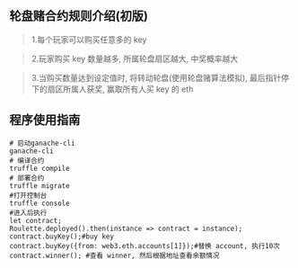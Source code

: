 
## 轮盘赌合约规则介绍(初版)
 
>1.每个玩家可以购买任意多的 key

>2.玩家购买 key 数量越多, 所属轮盘扇区越大, 中奖概率越大

>3.当购买数量达到设定值时, 将转动轮盘(使用轮盘赌算法模拟), 最后指针停下的扇区所属人获奖, 赢取所有人买 key 的 eth

## 程序使用指南

```
# 启动ganache-cli
ganache-cli
# 编译合约
truffle compile
# 部署合约
truffle migrate
#打开控制台 
truffle console
#进入后执行
let contract;
Roulette.deployed().then(instance => contract = instance);
contract.buyKey();#buy key
contract.buyKey({from: web3.eth.accounts[1]});#替换 account, 执行10次
contract.winner(); #查看 winner, 然后根据地址查看余额情况
```